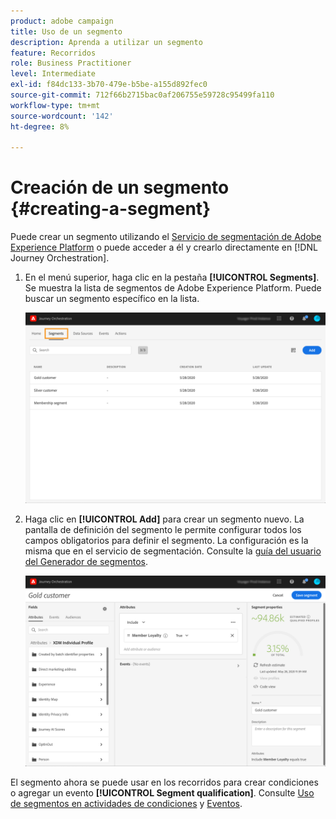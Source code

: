 ```yaml
---
product: adobe campaign
title: Uso de un segmento
description: Aprenda a utilizar un segmento
feature: Recorridos
role: Business Practitioner
level: Intermediate
exl-id: f84dc133-3b70-479e-b5be-a155d892fec0
source-git-commit: 712f66b2715bac0af206755e59728c95499fa110
workflow-type: tm+mt
source-wordcount: '142'
ht-degree: 8%

---
```


# Creación de un segmento {#creating-a-segment}

Puede crear un segmento utilizando el [Servicio de segmentación de Adobe Experience Platform](https://docs.adobe.com/content/help/en/experience-platform/segmentation/home.html) o puede acceder a él y crearlo directamente en [!DNL Journey Orchestration].

1. En el menú superior, haga clic en la pestaña **[!UICONTROL Segments]**. Se muestra la lista de segmentos de Adobe Experience Platform. Puede buscar un segmento específico en la lista.

   ![](../assets/segment1.png)

1. Haga clic en **[!UICONTROL Add]** para crear un segmento nuevo. La pantalla de definición del segmento le permite configurar todos los campos obligatorios para definir el segmento. La configuración es la misma que en el servicio de segmentación. Consulte la [guía del usuario del Generador de segmentos](https://docs.adobe.com/content/help/en/experience-platform/segmentation/ui/overview.html).

   ![](../assets/segment2.png)

El segmento ahora se puede usar en los recorridos para crear condiciones o agregar un evento **[!UICONTROL Segment qualification]**. Consulte [Uso de segmentos en actividades de condiciones](../segment/using-a-segment.md) y [Eventos](../building-journeys/segment-qualification-events.md).
